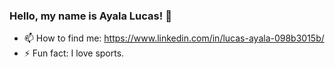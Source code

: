 ### Hello, my name is Ayala Lucas! 👋

- 📫 How to find me: https://www.linkedin.com/in/lucas-ayala-098b3015b/
- ⚡ Fun fact: I love sports.
